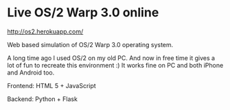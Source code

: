 Live OS/2 Warp 3.0 online
=========================

http://os2.herokuapp.com/

Web based simulation of OS/2 Warp 3.0 operating system.

A long time ago I used OS/2 on my old PC. And now in free time it gives a lot of fun to recreate this environment :) It works fine on PC and both iPhone and Android too.

Frontend: HTML 5 + JavaScript

Backend: Python + Flask